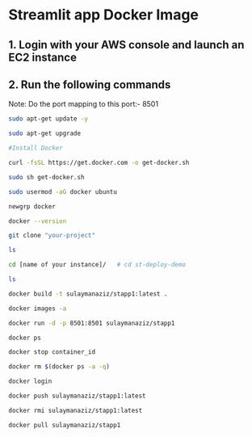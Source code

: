 # Streamlit app Docker Image

## 1. Login with your AWS console and launch an EC2 instance
## 2. Run the following commands

Note: Do the port mapping to this port:- 8501

```bash
sudo apt-get update -y

sudo apt-get upgrade

#Install Docker

curl -fsSL https://get.docker.com -o get-docker.sh

sudo sh get-docker.sh

sudo usermod -aG docker ubuntu

newgrp docker

docker --version


```

```bash
git clone "your-project"

ls

cd [name of your instance]/   # cd st-deploy-demo

ls


```

```bash
docker build -t sulaymanaziz/stapp1:latest . 
```

```bash
docker images -a  
```

```bash
docker run -d -p 8501:8501 sulaymanaziz/stapp1 
```

```bash
docker ps  
```

```bash
docker stop container_id
```

```bash
docker rm $(docker ps -a -q)
```

```bash
docker login 
```

```bash
docker push sulaymanaziz/stapp1:latest 
```

```bash
docker rmi sulaymanaziz/stapp1:latest
```

```bash
docker pull sulaymanaziz/stapp1
```






